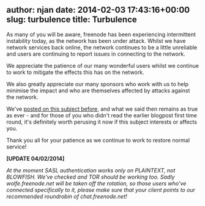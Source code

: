 author: njan
date: 2014-02-03 17:43:16+00:00
slug: turbulence
title: Turbulence
---

As many of you will be aware, freenode has been experiencing intermittent instability today, as the network has been under attack. Whilst we have network services back online, the network continues to be a little unreliable and users are continuing to report issues in connecting to the network.

We appreciate the patience of our many wonderful users whilst we continue to work to mitigate the effects this has on the network.

We also greatly appreciate our many sponsors who work with us to help minimise the impact and who are themselves affected by attacks against the network.

We've [posted on this subject before](http://blog.freenode.net/2013/05/the-good-the-bad-and-the-ugly/), and what we said then remains as true as ever - and for those of you who didn't read the earlier blogpost first time round, it's definitely worth perusing it now if this subject interests or affects you.

Thank you all for your patience as we continue to work to restore normal service!

**[UPDATE 04/02/2014]**

_At the moment SASL authentication works only on PLAINTEXT, *not* BLOWFISH. We've checked and TOR should be working too. Sadly wolfe.freenode.net will be taken off the rotation, so those users who've connected specifically to it, please make sure that your client points to our recommended roundrobin of chat.freenode.net!_
